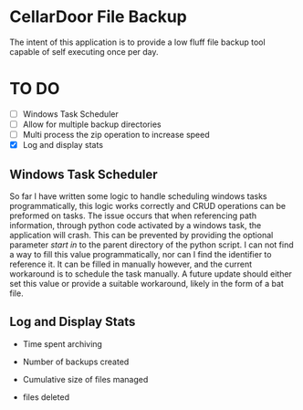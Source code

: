 # CellarDoor File Backup
The intent of this application is to provide a low fluff file backup tool capable of self executing once per day.

# TO DO
- [ ] Windows Task Scheduler 
- [ ] Allow for multiple backup directories
- [ ] Multi process the zip operation to increase speed
- [X] Log and display stats

## Windows Task Scheduler
So far I have written some logic to handle scheduling windows tasks programmatically, this logic works correctly and CRUD operations can be preformed on tasks. The issue occurs that when referencing path information, through python code activated by a windows task, the application will crash. This can be prevented by providing the optional parameter *start in* to the parent directory of the python script. I can not find a way to fill this value programmatically, nor can I find the identifier to reference it. It can be filled in manually however, and the current workaround is to schedule the task manually. A future update should either set this value or provide a suitable workaround, likely in the form of a bat file.

## Log and Display Stats
- Time spent archiving
- Number of backups created
- Cumulative size of files managed 

- files deleted
